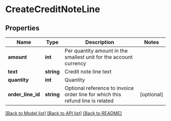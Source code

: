 # CreateCreditNoteLine

## Properties
Name | Type | Description | Notes
------------ | ------------- | ------------- | -------------
**amount** | **int** | Per quantity amount in the smallest unit for the account currency |
**text** | **string** | Credit note line text |
**quantity** | **int** | Quantity |
**order_line_id** | **string** | Optional reference to invoice order line for which this refund line is related | [optional]

[[Back to Model list]](../../README.md#documentation-for-models) [[Back to API list]](../../README.md#documentation-for-api-endpoints) [[Back to README]](../../README.md)


